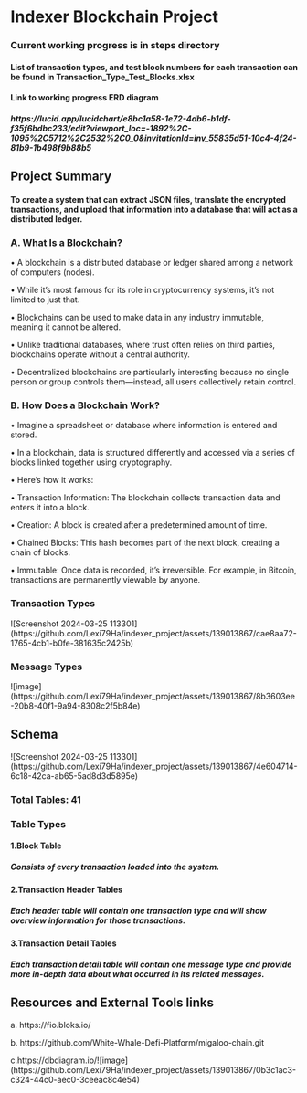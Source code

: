 <h1>Indexer Blockchain Project</h1>
<h3> Current working progress is in steps directory</h3>
<h4>List of transaction types, and test block numbers for each transaction can be found in Transaction_Type_Test_Blocks.xlsx</h4>
<h4>Link to working progress ERD diagram</h4>
<h5>https://lucid.app/lucidchart/e8bc1a58-1e72-4db6-b1df-f35f6bdbc233/edit?viewport_loc=-1892%2C-1095%2C5712%2C2532%2C0_0&invitationId=inv_55835d51-10c4-4f24-81b9-1b498f9b88b5</h5>
<h2>Project Summary</h2>
<h4>To create a system that can extract JSON files, translate the encrypted transactions, and upload that information into a database that will act as a distributed ledger. 
</h4>
<h3>A.	What Is a Blockchain?</h3>
<p>•	 A blockchain is a distributed database or ledger shared among a network of computers (nodes).</p>
<p>•	While it’s most famous for its role in cryptocurrency systems, it’s not limited to just that.</p>
<p>•	Blockchains can be used to make data in any industry immutable, meaning it cannot be altered.</p>
<p>•	Unlike traditional databases, where trust often relies on third parties, blockchains operate without a central authority.</p>
<p>•	Decentralized blockchains are particularly interesting because no single person or group controls them—instead, all users collectively retain control.</p>
<h3>B.	How Does a Blockchain Work?</h3>
<p>•	Imagine a spreadsheet or database where information is entered and stored.</p>
<p>•	In a blockchain, data is structured differently and accessed via a series of blocks linked together using cryptography.</p>
<p>•	Here’s how it works:</p>
<p>•	Transaction Information: The blockchain collects transaction data and enters it into a block.</p>
<p>•	Creation: A block is created after a predetermined amount of time.</p>         
<p>•	Chained Blocks: This hash becomes part of the next block, creating a chain of blocks.</p>
<p>•	Immutable: Once data is recorded, it’s irreversible. For example, in Bitcoin, transactions are permanently viewable by anyone.</p>
<h3>Transaction Types</h3>
![Screenshot 2024-03-25 113301](https://github.com/Lexi79Ha/indexer_project/assets/139013867/cae8aa72-1765-4cb1-b0fe-381635c2425b)
<h3>Message Types</h3>
![image](https://github.com/Lexi79Ha/indexer_project/assets/139013867/8b3603ee-20b8-40f1-9a94-8308c2f5b84e)
<h2>Schema</h2>
![Screenshot 2024-03-25 113301](https://github.com/Lexi79Ha/indexer_project/assets/139013867/4e604714-6c18-42ca-ab65-5ad8d3d5895e)
<h3>Total Tables: 41</h3>
<h3>Table Types</h3>
<h4>1.Block Table</h4>
<h5>Consists of every transaction loaded into the system.</h5>
<h4>2.Transaction Header Tables </h3>
<h5>Each header table will contain one transaction type and will show overview information for those transactions.</h5>
<h4>3.Transaction Detail Tables</h4>
<h5>Each transaction detail table will contain one message type and provide more in-depth data about what occurred in its related messages.</h5>
<h2>Resources and External Tools links</h2>
<p>a.	https://fio.bloks.io/</p>
<p> b. https://github.com/White-Whale-Defi-Platform/migaloo-chain.git</p>
<p>c.https://dbdiagram.io/![image](https://github.com/Lexi79Ha/indexer_project/assets/139013867/0b3c1ac3-c324-44c0-aec0-3ceeac8c4e54)</p>
